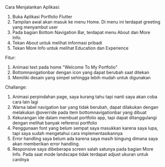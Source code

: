 Cara Menjalankan Aplikasi:
1. Buka Aplikasi Portfolio Flutter
2. Tampilan awal akan masuk ke menu Home. Di menu ini terdapat greeting yang menyambut user
3. Pada bagian Bottom Navigation Bar, terdapat menu About dan More Info.
4. Tekan About untuk melihat informasi pribadi
5. Tekan More Info untuk melihat Education dan Experience

Fitur:
1. Animasi text pada home "Welcome To My Portfolio"
2. Bottomnavigationbar dengan icon yang dapat berubah saat ditekan
3. Memiliki desain yang simpel sehingga lebih mudah untuk digunakan


Challange:
1. Animasi perpindahan page, saya kurang tahu tapi nanti saya akan coba cara lain lagi
2. Warna label navigation bar yang tidak berubah, dapat dilakukan dengan melakukan @override pada item bottomnavigationbar yang dibuat
3. Kekurangan ide dalam membuat portfolio app, tapi dapat ditanggulangi dengan melihat banyak referensi portfolio
4. Penggunaan font yang belum sempat saya masukkan karena saya lupa, tapi saya sudah mengetahui cara implementasikannya
5. Error handling saya belum ada karena saya masih bingung dimana saya akan memberikan error handling.
6. Responsive saya dibeberapa screen salah satunya pada bagian More Info. Pada saat mode landscape tidak terdapat adjust ukuran untuk cardnya